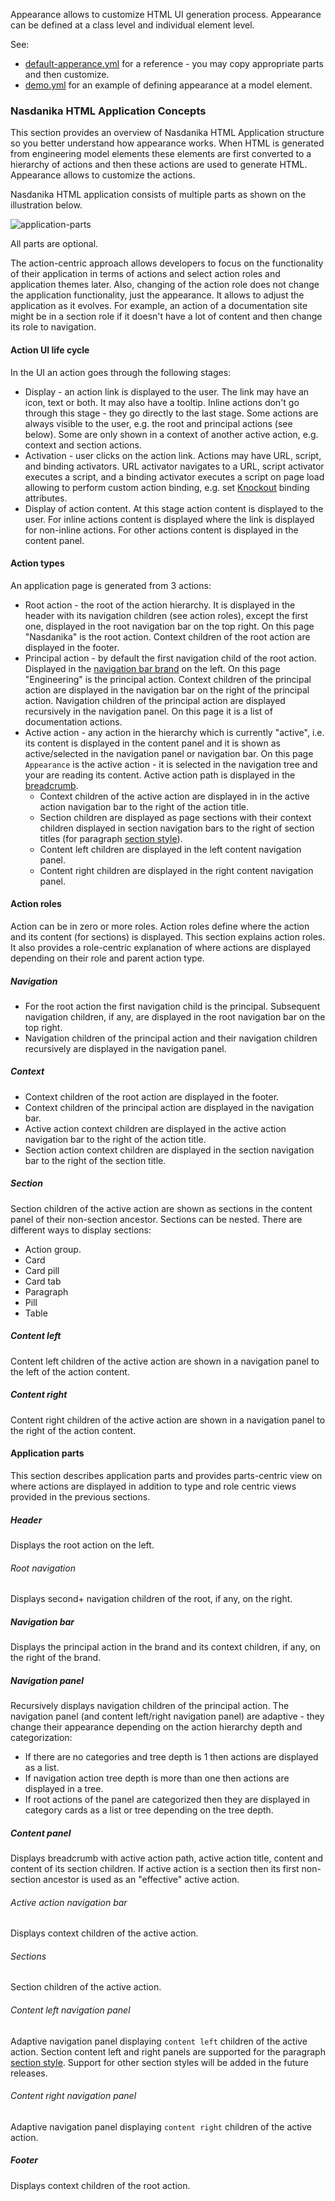 Appearance allows to customize HTML UI generation process.
Appearance can be defined at a class level and individual element level.

See:

* [default-apperance.yml](https://github.com/Nasdanika/engineering/blob/main/gen/src/org/nasdanika/engineering/gen/default-appearance.yml) for a reference - you may copy appropriate parts and then customize.
* [demo.yml](https://github.com/Nasdanika/engineering-demo/blob/main/src/test/resources/demo.yml#L4) for an example of defining appearance at a model element.

### Nasdanika HTML Application Concepts

This section provides an overview of Nasdanika HTML Application structure so you better understand how appearance works.
When HTML is generated from engineering model elements these elements are first converted to a hierarchy of actions and then these actions are used to generate HTML.
Appearance allows to customize the actions.

Nasdanika HTML application consists of multiple parts as shown on the illustration below. 

![application-parts](/engineering/images/application-parts.png)

All parts are optional.

The action-centric approach allows developers to focus on the functionality of their application in terms of actions and select action roles and application themes later. 
Also, changing of the action role does not change the application functionality, just the appearance.
It allows to adjust the application as it evolves. For example, an action of a documentation site might be in a section role if it doesn't have a lot of content and then change its role to navigation.

#### Action UI life cycle

In the UI an action goes through the following stages:

* Display - an action link is displayed to the user. The link may have an icon, text or both. It may also have a tooltip. Inline actions don't go through this stage - they go directly to the last stage. 
Some actions are always visible to the user, e.g. the root and principal actions (see below). Some are only shown in a context of another active action, e.g. context and section actions.
* Activation - user clicks on the action link. Actions may have URL, script, and binding activators. URL activator navigates to a URL, script activator executes a script, and a binding activator executes a script on page load allowing to perform custom action binding, e.g. set [Knockout](https://knockoutjs.com/) binding attributes.
* Display of action content. At this stage action content is displayed to the user. For inline actions content is displayed where the link is displayed for non-inline actions. For other actions content is displayed in the content panel. 

#### Action types

An application page is generated from 3 actions:

* Root action - the root of the action hierarchy. It is displayed in the header with its navigation children (see action roles), except the first one, displayed in the root navigation bar on the top right.
On this page "Nasdanika" is the root action.
Context children of the root action are displayed in the footer.
* Principal action - by default the first navigation child of the root action. Displayed in the [navigation bar brand](https://getbootstrap.com/docs/4.5/components/navbar/#brand) on the left. On this page "Engineering" is the principal action.
Context children of the principal action are displayed in the navigation bar on the right of the principal action.
Navigation children of the principal action are displayed recursively in the navigation panel. On this page it is a list of documentation actions.
* Active action - any action in the hierarchy which is currently "active", i.e. its content is displayed in the content panel and it is shown as active/selected in the navigation panel or navigation bar. On this page ``Appearance`` is the active action - it is selected in the navigation tree and your are reading its content. Active action path is displayed in the [breadcrumb](https://getbootstrap.com/docs/4.5/components/breadcrumb/).
    * Context children of the active action are displayed in in the active action navigation bar to the right of the action title.
    * Section children are displayed as page sections with their context children displayed in section navigation bars to the right of section titles (for paragraph [section style](SectionStyle.html)).
    * Content left children are displayed in the left content navigation panel.
    * Content right children are displayed in the right content navigation panel.   

#### Action roles

Action can be in zero or more roles. Action roles define where the action and its content (for sections) is displayed. 
This section explains action roles. It also provides a role-centric explanation of where actions are displayed depending on their role and parent action type.

##### Navigation		

* For the root action the first navigation child is the principal. Subsequent navigation children, if any, are displayed in the root navigation bar on the top right.
* Navigation children of the principal action and their navigation children recursively are displayed in the navigation panel.
		
##### Context		

* Context children of the root action are displayed in the footer.
* Context children of the principal action are displayed in the navigation bar.
* Active action context children are displayed in the active action navigation bar to the right of the action title.
* Section action context children are displayed in the section navigation bar to the right of the section title.
		
##### Section		

Section children of the active action are shown as sections in the content panel of their non-section ancestor.
Sections can be nested.
There are different ways to display sections:

* Action group.
* Card
* Card pill
* Card tab
* Paragraph
* Pill
* Table
		
##### Content left		

Content left children of the active action are shown in a navigation panel to the left of the action content.

##### Content right		

Content right children of the active action are shown in a navigation panel to the right of the action content.

#### Application parts

This section describes application parts and provides parts-centric view on where actions are displayed in addition to type and role centric views provided in the previous sections.

##### Header

Displays the root action on the left. 

###### Root navigation

Displays second+ navigation children of the root, if any, on the right.

##### Navigation bar

Displays the principal action in the brand and its context children, if any, on the right of the brand.

##### Navigation panel

Recursively displays navigation children of the principal action. The navigation panel (and content left/right navigation panel) are adaptive - they change their appearance depending on the action hierarchy depth and categorization:

* If there are no categories and tree depth is 1 then actions are displayed as a list.
* If navigation action tree depth is more than one then actions are displayed in a tree.
* If root actions of the panel are categorized then they are displayed in category cards as a list or tree depending on the tree depth.

##### Content panel

Displays breadcrumb with active action path, active action title, content and content of its section children. 
If active action is a section then its first non-section ancestor is used as an "effective" active action. 

###### Active action navigation bar

Displays context children of the active action.

###### Sections

Section children of the active action. 

###### Content left navigation panel 

Adaptive navigation panel displaying ``content left`` children of the active action. Section content left and right panels are supported for the paragraph [section style](SectionStyle.html). 
Support for other section styles will be added in the future releases.

###### Content right navigation panel

Adaptive navigation panel displaying ``content right`` children of the active action.

##### Footer

Displays context children of the root action.
 